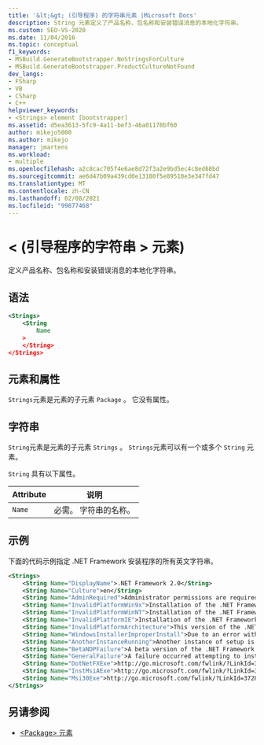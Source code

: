 ```yaml
---
title: '&lt;&gt; (引导程序) 的字符串元素 |Microsoft Docs'
description: String 元素定义了产品名称、包名称和安装错误消息的本地化字符串。
ms.custom: SEO-VS-2020
ms.date: 11/04/2016
ms.topic: conceptual
f1_keywords:
- MSBuild.GenerateBootstrapper.NoStringsForCulture
- MSBuild.GenerateBootstrapper.ProductCultureNotFound
dev_langs:
- FSharp
- VB
- CSharp
- C++
helpviewer_keywords:
- <Strings> element [bootstrapper]
ms.assetid: d5ea3613-5fc9-4a11-bef3-46a01178bf60
author: mikejo5000
ms.author: mikejo
manager: jmartens
ms.workload:
- multiple
ms.openlocfilehash: a2c8cac705f4e6ae8d72f3a2e9bd5ec4c8ed68bd
ms.sourcegitcommit: ae6d47b09a439cd0e13180f5e89510e3e347fd47
ms.translationtype: MT
ms.contentlocale: zh-CN
ms.lasthandoff: 02/08/2021
ms.locfileid: "99877468"
---
```

# <a name="ltstringsgt-element-bootstrapper"></a>&lt; (引导程序的字符串 &gt; 元素) 
定义产品名称、包名称和安装错误消息的本地化字符串。

## <a name="syntax"></a>语法

```xml
<Strings>
    <String
        Name
    >
    </String>
</Strings>
```

## <a name="elements-and-attributes"></a>元素和属性
 `Strings`元素是元素的子元素 `Package` 。 它没有属性。

## <a name="string"></a>字符串
 `String`元素是元素的子元素 `Strings` 。 `Strings`元素可以有一个或多个 `String` 元素。

 `String` 具有以下属性。

|Attribute|说明|
|---------------|-----------------|
|`Name`|必需。 字符串的名称。|

## <a name="example"></a>示例
 下面的代码示例指定 .NET Framework 安装程序的所有英文字符串。

```xml
<Strings>
    <String Name="DisplayName">.NET Framework 2.0</String>
    <String Name="Culture">en</String>
    <String Name="AdminRequired">Administrator permissions are required to install the .NET Framework 2.0. Contact your administrator.</String>
    <String Name="InvalidPlatformWin9x">Installation of the .NET Framework 2.0 is not supported on Windows 95. Contact your application vendor.</String>
    <String Name="InvalidPlatformWinNT">Installation of the .NET Framework 2.0 is not supported on Windows NT 4.0. Contact your application vendor.</String>
    <String Name="InvalidPlatformIE">Installation of the .NET Framework 2.0 requires Internet Explorer 5.01 or greater. Contact your application vendor.</String>
    <String Name="InvalidPlatformArchitecture">This version of the .NET Framework 2.0 is not supported on a 64-bit operating system. Contact your application vendor.</String>
    <String Name="WindowsInstallerImproperInstall">Due to an error with Windows Installer, the installation of the .NET Framework 2.0 cannot proceed.</String>
    <String Name="AnotherInstanceRunning">Another instance of setup is already running. The running instance must complete before this setup can proceed.</String>
    <String Name="BetaNDPFailure">A beta version of the .NET Framework was detected on the computer. Uninstall any previous beta versions of .NET Framework before continuing.</String>
    <String Name="GeneralFailure">A failure occurred attempting to install the .NET Framework 2.0.</String>
    <String Name="DotNetFXExe">http://go.microsoft.com/fwlink/?LinkId=37283</String>
    <String Name="InstMsiAExe">http://go.microsoft.com/fwlink/?LinkId=37285</String>
    <String Name="Msi30Exe">http://go.microsoft.com/fwlink/?LinkId=37287</String>
</Strings>
```

## <a name="see-also"></a>另请参阅
- [\<Package> 元素](../deployment/package-element-bootstrapper.md)